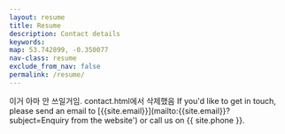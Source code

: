 ```yaml
---
layout: resume
title: Resume
description: Contact details
keywords:
map: 53.742899, -0.350077
nav-class: resume
exclude_from_nav: false
permalink: /resume/
---
```


이거 아마 안 쓰일거임. contact.html에서 삭제했음
If you'd like to get in touch, please send an email to [{{site.email}}](mailto:{{site.email}}?subject=Enquiry from the website') or call us on {{ site.phone }}.